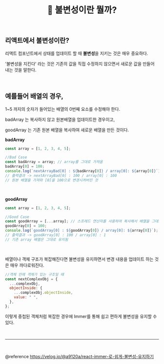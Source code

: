 # <div align="center">🤔 불변성이란 뭘까?</div>

<br>

## 리액트에서 불변성이란?

리액트 컴포넌트에서 상태를 업데이트 할 때 **불변성**을 지키는 것은 매우 중요하다.

'불변성을 지킨다' 라는 것은 기존의 값을 직접 수정하지 않으면서 새로운 값을 만들어 내는 것을 말한다.

<br>

## 예를들어 배열의 경우,

1~5 까지의 숫자가 들어있는 배열의 0번째 요소를 수정해야 한다.

badArray 는 복사하지 않고 원본배열을 업데이트한 경우이고,

goodArray 는 기존 원본 배열을 복사하여 새로운 배열을 만든 것이다.

**badArray**

```jsx
const array = [1, 2, 3, 4, 5];

//Bad Case
const badArray = array; // array를 그대로 가져옴
badArray[0] = 100;
console.log(`nextArrayBad[0] : ${badArray[0]} / array[0]: ${array[0]}`);
// 출력결과 -> nextArrayBad[0] : 100 / array[0] : 100
// 원본 배열을 가져와 [0]을 100으로 변경시켜버린 것
```

<br>

**goodArray**

```jsx
const array = [1, 2, 3, 4, 5];

//Good Case
const goodArray = [...array]; // 스프레드 연산자를 사용하여 복사해서 배열을 그대로 가져옴
goodArray[0] = 100;
console.log(`goodArray[0] : ${goodArray[0]} / array[0]: ${array[0]}`);
// 출력결과 -> goodArray[0] : 100 / array[0] : 1
// 기존 array 배열은 그대로 유지됨
```

<br>

배열이나 객체 구조가 복잡해진다면 불변성을 유지하면서 변경 내용을 업데이트 하는 것은 매우 까다로워진다.

```jsx
//객체 안에 객체가 있는 구조일 때
const nextComplexObj = {
  ...complexObj,
  objectInside: {
    ...complexObj.objectInside,
    value: " ",
  },
};
```

이렇게 중첩된 객체처럼 복잡한 경우에 Immer를 통해 쉽고 편하게 불변성을 유지할 수 있다.

<br>

---

<br>

@reference https://velog.io/@a9120a/react-immer-로-쉽게-불변성-유지하기

